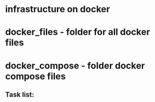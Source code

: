 # infrastructure on docker

# docker_files - folder for all docker files
# docker_compose - folder docker compose files

## Task list:
